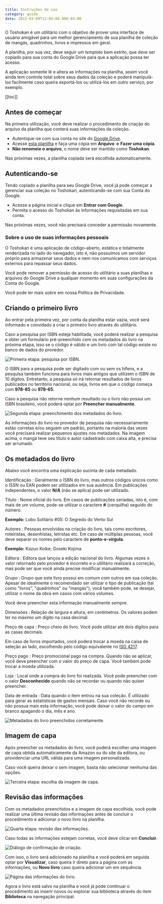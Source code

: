 ```yaml
---
title: Instruções de uso
category: guide
date: 2022-03-09T12:04:00.000-03:00
---
```


O Toshokan é um utilitário com o objetivo de prover uma interface
de usuário amigável para um melhor gerenciamento de sua planilha
de coleção de mangás, quadrinhos, livros e impressos em geral.

A planilha, por sua vez, deve seguir um _template_ bem estrito,
que deve ser copiado para sua conta do Google Drive para que a aplicação
possa ter acesso.

A aplicação somente lê e altera as informações na planilha,
assim você ainda tem controle total sobre seus dados da coleção e
poderá manipulá-los facilmente caso queira exportá-los ou utilizá-los
em outro serviço, por exemplo.

[[toc]]

## Antes de começar

Na primeira utilização, você deve realizar o procedimento de criação
do arquivo da planilha que conterá suas informações da coleção.

- Autentique-se com sua conta no site do [Google Drive].
- Acesse [esta planilha] e faça uma cópia em **Arquivo → Fazer uma cópia**.
- **Não renomeie o arquivo**, o nome deve ser mantido como **Toshokan**.

Nas próximas vezes, a planilha copiada será escolhida automaticamente.

[Google Drive]: https://drive.google.com/
[esta planilha]: #

## Autenticando-se

Tendo copiado a planilha para seu Google Drive, você já pode começar
a gerenciar sua coleção no Toshokan, autenticando-se com sua
Conta do Google.

- Acesse a página inicial e clique em **Entrar com Google**.
- Permita o acesso do Toshokan às informações requisitadas em sua conta.

Nas próximas vezes, você não precisará conceder a permissão novamente.

### Sobre o uso de suas informações pessoais

O Toshokan é uma aplicação de código-aberto, estática e totalmente
renderizada no lado do navegador, isto é, não possuímos um servidor
próprio para armazenar seus dados e nem nos comunicamos com
serviços externos para repassar seus dados.

Você pode remover a permissão de acesso
do utilitário a suas planilhas e arquivos do Google Drive
a qualquer momento em suas configurações da Conta do Google.

Você pode ler mais sobre em nossa Política de Privacidade.

## Criando o primeiro livro

Ao entrar pela primeira vez, por conta da planilha estar vazia,
você será informado e convidado a criar o primeiro livro através
do utilitário.

Caso a pesquisa por ISBN esteja habilitada, você poderá realizar
a pesquisa e obter um formulário pré-preenchido com os metadados
do livro na próxima etapa, isso se o código é válido e um livro
com tal código existe no banco de dados do provedor.

![Primeira etapa: pesquisa por ISBN.](@/assets/about/new-book-step-01.jpg)

O ISBN para a pesquisa pode ser digitado com ou sem os hífens,
e a pesquisa também funciona para livros mais antigos que utilizem
o ISBN de 10 dígitos. Entretanto, a pesquisa só irá retornar
resultados de livros publicados no território nacional, ou seja,
livros em que o código começa com **978-85** ou **978-65**.

Caso a pesquisa não retorne nenhum resultado ou o livro não
possui um ISBN brasileiro, você poderá optar por
**Preencher manualmente**.

![Segunda etapa: preenchimento dos metadados do livro.](@/assets/about/new-book-step-02.jpg)

As informações do livro no provedor de pesquisa não necessariamente
estão corretas e/ou seguem um padrão, portanto na maioria das vezes
você precisará realizar pequenos ajustes nos metadados. Na imagem acima,
o mangá teve seu título e autor cadastrado com caixa alta, e precisa
ser arrumado.

## Os metadados do livro

Abaixo você encontra uma explicação sucinta de cada metadado.

Identificação
: Geralmente o ISBN do livro, mas outros códigos únicos como
  o ISSN ou EAN podem ser utilizados em sua ausência.
  Em publicações independentes, o valor **N/A**
  (não se aplica) pode ser utilizado.

Título
: Nome oficial do livro. Em casos de publicações seriadas, isto
  é, com mais de um volume, pode-se utilizar o caractere
  **#** (cerquilha) seguido do número.

  **Exemplo:** Lobo Solitário #05: O Segredo do Vento Sul

Autores
: Pessoas envolvidas na criação do livro, tais como escritores,
  roteiristas, desenhistas, letristas etc. Em caso de múltiplas pessoas,
  você deve separar os nomes pelo caractere de
  **ponto-e-vírgula**.

  **Exemplo:** Kazuo Koike; Goseki Kojima

Editora
: Editora que lançou a edição nacional do livro. Algumas vezes
  o valor retornado pelo provedor é incorreto e o utilitário realizará
  a correção, mas pode ser que você ainda precise modificar manualmente.

Grupo
: Grupo que este livro possui em comum com outros em sua coleção.
  Apesar de idealmente o recomendado ser utilizar o tipo de publicação
  (tal como "livros", "quadrinhos" ou "mangás"), você também pode, se
  desejar, utilizar o nome da obra em casos com vários volumes.

  Você deve preencher esta informação manualmente sempre.

Dimensões
: Relação de largura e altura, em centímetros. Os valores
  podem ter no máximo um dígito na casa decimal.

Preço de capa
: Preço cheio do livro. Você pode utilizar até dois dígitos
  para as casas decimais.

  Em caso de livros importados, você poderá trocar a moeda
  na caixa de seleção ao lado, escolhendo pelo código equivalente
  no [ISO 4217].

Preço pago
: Preço promocional pago na compra. Quando não se aplicar,
  você deve preencher com o valor do preço de capa.
  Você também pode trocar a moeda utilizada.

Loja
: Local onde a compra do livro foi realizada. Você pode preencher
  com o valor **Desconhecido** quando não se recordar
  ou quando não quiser preencher.

Data de entrada
: Data quando o item entrou na sua coleção. É utilizado para
  gerar as estatísticas de gastos mensais. Caso você não recorde
  ou não possua mais esta informação, você pode deixar o valor
  do campo em branco apagando o dia, mês e ano.

![Metadados do livro preenchidos corretamente.](@/assets/about/new-book-step-03.jpg)

[ISO 4217]: https://pt.wikipedia.org/wiki/ISO_4217

## Imagem de capa

Após preencher os metadados do livro, você poderá escolher uma
imagem de capa obtida automaticamente da Amazon ou do site da editora,
ou providenciar uma URL válida para uma imagem personalizada.

Caso você queira deixar o sem imagem, basta não selecionar
nenhuma das opções.

![Terceira etapa: escolha da imagem de capa.](@/assets/about/new-book-step-04.jpg)

## Revisão das informações

Com os metadados preenchidos e a imagem de capa escolhida,
você pode realizar uma última revisão das informações antes
de concluir o procedimento e adicionar o novo livro na planilha.

![Quarta etapa: revisão das informações.](@/assets/about/new-book-step-05.jpg)

Caso todas as informações estejam corretas, você deve
clicar em **Concluir**.

![Diálogo de confirmação de criação.](@/assets/about/new-book-step-06.jpg)

Com isso, o livro será adicionado na planilha e você poderá em
seguida optar por **Visualizar**, caso queira ir direto para a
página com as informações, ou **Novo livro** caso queira
adicionar um em sequência.

![Página das informações do livro.](@/assets/about/new-book-step-07.jpg)

Agora o livro está salvo na planilha e você já pode continuar
o procedimento ao inserir novos ou explorar sua biblioteca
através do item **Biblioteca** na navegação principal.
